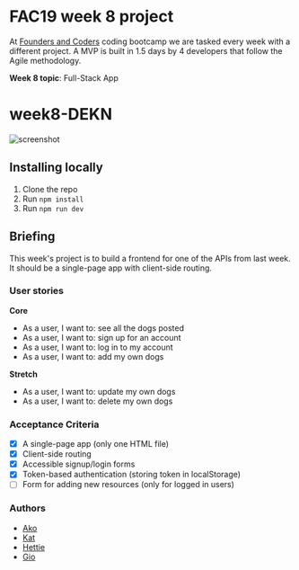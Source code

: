 # FAC19 week 8 project

At [Founders and Coders](https://www.foundersandcoders.com/about/) coding bootcamp we are tasked every week with a different project. A MVP is built in 1.5 days by 4 developers that follow the Agile methodology.

__Week 8 topic__: Full-Stack App


# week8-DEKN

![screenshot](screenshot.png)

## Installing locally

1. Clone the repo
2. Run `npm install`
3. Run `npm run dev`

## Briefing

This week's project is to build a frontend for one of the APIs from last week. It should be a single-page app with client-side routing.

### User stories

__Core__
- As a user, I want to: see all the dogs posted
- As a user, I want to: sign up for an account
- As a user, I want to: log in to my account
- As a user, I want to: add my own dogs

__Stretch__
- As a user, I want to: update my own dogs
- As a user, I want to: delete my own dogs

### Acceptance Criteria

- [x] A single-page app (only one HTML file)
- [x] Client-side routing
- [x] Accessible signup/login forms
- [x] Token-based authentication (storing token in localStorage)
- [ ] Form for adding new resources (only for logged in users)

### Authors

- [Ako](https://github.com/akomiqaia)
- [Kat](https://github.com/Alexreid95)
- [Hettie](https://github.com/HettieM)
- [Gio](https://github.com/glrta)
